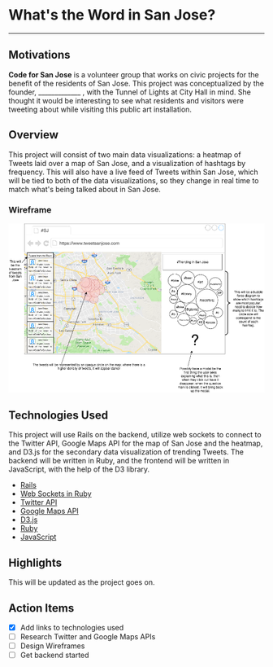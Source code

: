 # What's the Word in San Jose?

---

## Motivations
__Code for San Jose__ is a volunteer group that works on civic projects for the benefit of the residents of San Jose. This project was conceptualized by the founder, _____________ , with the Tunnel of Lights at City Hall in mind. She thought it would be interesting to see what residents and visitors were tweeting about while visiting this public art installation. 

## Overview 
This project will consist of two main data visualizations: a heatmap of Tweets laid over a map of San Jose, and a visualization of hashtags by frequency. This will also have a live feed of Tweets within San Jose, which will be tied to both of the data visualizations, so they change in real time to match what's being talked about in San Jose.

### Wireframe 

![Wireframe for Twitter San Jose](https://github.com/gardenFiend138/Tweetin-around-Town/blob/master/twitter_sj.png)

## Technologies Used 
This project will use Rails on the backend, utilize web sockets to connect to the Twitter API, Google Maps API for the map of San Jose and the heatmap, and D3.js for the secondary data visualization of trending Tweets. The backend will be written in Ruby, and the frontend will be written in JavaScript, with the help of the D3 library. 

* [Rails](http://guides.rubyonrails.org/)
* [Web Sockets in Ruby](https://ruby-doc.org/stdlib-1.9.3/libdoc/socket/rdoc/Socket.html)
* [Twitter API](https://developer.twitter.com/en/docs)
* [Google Maps API](https://developers.google.com/maps/)
* [D3.js](https://github.com/d3/d3/wiki)
* [Ruby](http://ruby-doc.org/)
* [JavaScript](https://developer.mozilla.org/en-US/docs/Web/JavaScript)

## Highlights 
This will be updated as the project goes on.

## Action Items 
- [x] Add links to technologies used 
- [ ] Research Twitter and Google Maps APIs
- [ ] Design Wireframes
- [ ] Get backend started